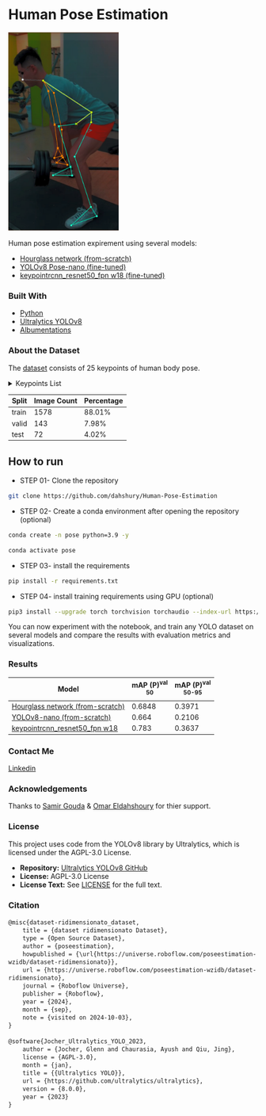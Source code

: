 <h1>Human Pose Estimation</h1>

<img src="./media/screenshot1.png" alt="Alt text" height="400"/>

Human pose estimation expirement using several models:

+ [Hourglass network (from-scratch)](https://github.com/princeton-vl/pytorch_stacked_hourglass)
+ [YOLOv8 Pose-nano (fine-tuned)](https://github.com/ultralytics/assets/releases/download/v8.3.0/yolo8n-pose.pt)
+ [keypointrcnn_resnet50_fpn w18 (fine-tuned)](https://pytorch.org/vision/0.18/models/keypoint_rcnn.html)

<h3>Built With</h3>

+ [Python](https://www.python.org/downloads/)
+ [Ultralytics YOLOv8](https://github.com/ultralytics/ultralytics)
+ [Albumentations](https://albumentations.ai/)
  
 <h3>About the Dataset</h3>

The [dataset](https://universe.roboflow.com/poseestimation-wzidb/dataset-ridimensionato/dataset/41) consists of 25 keypoints of human body pose. 

<details>
  <summary>Keypoints List</summary>

  1. Right eye  
  2. Nose  
  3. Left eye  
  4. Neck  
  5. Right shoulder  
  6. Right elbow  
  7. Right wrist  
  8. Right hand thumb  
  9. Right hand pinky  
  10. Left shoulder  
  11. Left elbow  
  12. Left wrist  
  13. Left hand pinky  
  14. Left hand thumb  
  15. Torso  
  16. Right hip  
  17. Left hip  
  18. Right knee  
  19. Right foot  
  20. Right foot fingertips  
  21. Right ankle  
  22. Left knee  
  23. Left ankle  
  24. Left foot  
  25. Left foot fingertips

</details>

| Split | Image Count | Percentage |
|-------|-------------|------------|
| train | 1578        | 88.01%     |
| valid | 143         | 7.98%      |
| test  | 72          | 4.02%      |

## How to run

+ STEP 01- Clone the repository

```bash
git clone https://github.com/dahshury/Human-Pose-Estimation
```

+ STEP 02- Create a conda environment after opening the repository (optional)

```bash
conda create -n pose python=3.9 -y
```

```bash
conda activate pose
```

+ STEP 03- install the requirements

```bash
pip install -r requirements.txt
```

+ STEP 04- install training requirements using GPU (optional)

```bash
pip3 install --upgrade torch torchvision torchaudio --index-url https://download.pytorch.org/whl/cu121
```

You can now experiment with the notebook, and train any YOLO dataset on several models and compare the results with evaluation metrics and visualizations.

### Results

| Model                                                                                 | mAP (P)<sup>val<br>50 | mAP (P)<sup>val<br>50-95 |
| ------------------------------------------------------------------------------------- | ----------------- | -------------------- |
| [Hourglass network (from-scratch)](https://github.com/princeton-vl/pytorch_stacked_hourglass) | 0.6848           | 0.3971             |
| [YOLOv8-nano (from-scratch)](https://github.com/ultralytics/assets/releases/download/v8.2.0/yolov8n.pt) | 0.664           | 0.2106              |
| [keypointrcnn_resnet50_fpn w18](https://pytorch.org/vision/0.18/models/keypoint_rcnn.html) | 0.783             | 0.3637                |

### Contact Me

[Linkedin](https://www.linkedin.com/in/dahshory/)

### Acknowledgements

Thanks to [Samir Gouda](github.com/SamirGouda) & [Omar Eldahshoury](github.com/omareldahshoury) for thier support.

### License

This project uses code from the YOLOv8 library by Ultralytics, which is licensed under the AGPL-3.0 License.

+ **Repository:** [Ultralytics YOLOv8 GitHub](https://github.com/ultralytics/ultralytics)
+ **License:** AGPL-3.0 License
+ **License Text:** See [LICENSE](LICENSE) for the full text.

### Citation

```
@misc{dataset-ridimensionato_dataset,
    title = {dataset ridimensionato Dataset},
    type = {Open Source Dataset},
    author = {poseestimation},
    howpublished = {\url{https://universe.roboflow.com/poseestimation-wzidb/dataset-ridimensionato}},
    url = {https://universe.roboflow.com/poseestimation-wzidb/dataset-ridimensionato},
    journal = {Roboflow Universe},
    publisher = {Roboflow},
    year = {2024},
    month = {sep},
    note = {visited on 2024-10-03},
}

@software{Jocher_Ultralytics_YOLO_2023,
    author = {Jocher, Glenn and Chaurasia, Ayush and Qiu, Jing},
    license = {AGPL-3.0},
    month = {jan},
    title = {{Ultralytics YOLO}},
    url = {https://github.com/ultralytics/ultralytics},
    version = {8.0.0},
    year = {2023}
}
```
